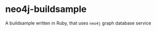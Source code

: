neo4j-buildsample
=================

A buildsample written in Ruby, that uses `neo4j` graph database service
